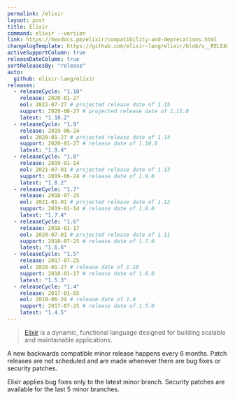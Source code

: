 ```yaml
---
permalink: /elixir
layout: post
title: Elixir
command: elixir --version
link: https://hexdocs.pm/elixir/compatibility-and-deprecations.html
changelogTemplate: https://github.com/elixir-lang/elixir/blob/v__RELEASE_CYCLE__/CHANGELOG.md
activeSupportColumn: true
releaseDateColumn: true
sortReleasesBy: "release"
auto:
  github: elixir-lang/elixir
releases:
  - releaseCycle: "1.10"
    release: 2020-01-27
    eol: 2022-07-27 # projected release date of 1.15
    support: 2020-06-27 # projected release date of 1.11.0
    latest: "1.10.2"
  - releaseCycle: "1.9"
    release: 2019-06-24
    eol: 2020-01-27 # projected release date of 1.14
    support: 2020-01-27 # release date of 1.10.0
    latest: "1.9.4"
  - releaseCycle: "1.8"
    release: 2019-01-14
    eol: 2021-07-01 # projected release date of 1.13
    support: 2019-06-24 # release date of 1.9.0
    latest: "1.8.2"
  - releaseCycle: "1.7"
    release: 2018-07-25
    eol: 2021-01-01 # projected release date of 1.12
    support: 2019-01-14 # release date of 1.8.0
    latest: "1.7.4"
  - releaseCycle: "1.6"
    release: 2018-01-17
    eol: 2020-07-01 # projected release date of 1.11
    support: 2018-07-25 # release date of 1.7.0
    latest: "1.6.6"
  - releaseCycle: "1.5"
    release: 2017-07-25
    eol: 2020-01-27 # release date of 1.10
    support: 2018-01-17 # release date of 1.6.0
    latest: "1.5.3"
  - releaseCycle: "1.4"
    release: 2017-01-05
    eol: 2019-06-24 # release date of 1.9
    support: 2017-07-25 # release date of 1.5.0
    latest: "1.4.5"
---
```

>[Elixir](https://elixir-lang.org/) is a dynamic, functional language designed for building scalable and maintainable applications.

A new backwards compatible minor release happens every 6 months. Patch releases are not scheduled and are made whenever there are bug fixes or security patches.

Elixir applies bug fixes only to the latest minor branch. Security patches are available for the last 5 minor branches.
